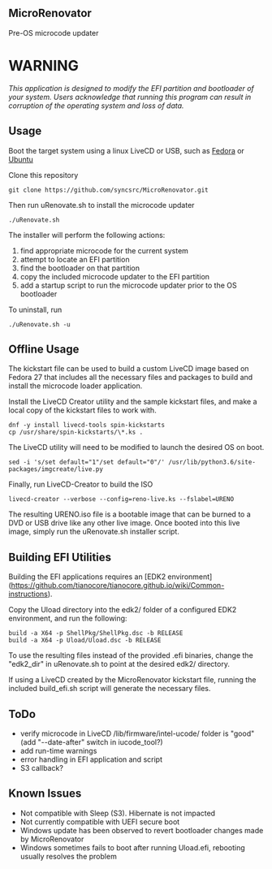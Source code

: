## MicroRenovator
Pre-OS microcode updater

# WARNING

_This application is designed to modify the EFI partition and bootloader of
your system. Users acknowledge that running this program can result 
in corruption of the operating system and loss of data._


## Usage

Boot the target system using a linux LiveCD or USB, such as [Fedora](https://getfedora.org/) 
or [Ubuntu](https://www.ubuntu.com/download)

Clone this repository
```
git clone https://github.com/syncsrc/MicroRenovator.git
```
Then run uRenovate.sh to install the microcode updater
```
./uRenovate.sh
```
The installer will perform the following actions:
1. find appropriate microcode for the current system
2. attempt to locate an EFI partition
3. find the bootloader on that partition
4. copy the included microcode updater to the EFI partition
5. add a startup script to run the microcode updater prior to the OS bootloader

To uninstall, run
```
./uRenovate.sh -u
```


## Offline Usage

The kickstart file can be used to build a custom LiveCD image based on Fedora 27
that includes all the necessary files and packages to build and install the
microcode loader application.

Install the LiveCD Creator utility and the sample kickstart files, and make a local 
copy of the kickstart files to work with.
```
dnf -y install livecd-tools spin-kickstarts
cp /usr/share/spin-kickstarts/\*.ks .
```
The LiveCD utility will need to be modified to launch the desired OS on boot.
```
sed -i 's/set default="1"/set default="0"/' /usr/lib/python3.6/site-packages/imgcreate/live.py
```
Finally, run LiveCD-Creator to build the ISO
```
livecd-creator --verbose --config=reno-live.ks --fslabel=URENO
```
The resulting URENO.iso file is a bootable image that can be burned to a DVD or USB drive like 
any other live image. Once booted into this live image, simply run the uRenovate.sh installer script.


## Building EFI Utilities

Building the EFI applications requires an [EDK2 environment]
(https://github.com/tianocore/tianocore.github.io/wiki/Common-instructions).

Copy the Uload directory into the edk2/ folder of a configured EDK2 environment, 
and run the following:
```
build -a X64 -p ShellPkg/ShellPkg.dsc -b RELEASE
build -a X64 -p Uload/Uload.dsc -b RELEASE
```

To use the resulting files instead of the provided .efi binaries, change the "edk2_dir" 
in uRenovate.sh to point at the desired edk2/ directory.

If using a LiveCD created by the MicroRenovator kickstart file, running the
included build_efi.sh script will generate the necessary files.


## ToDo
* verify microcode in LiveCD /lib/firmware/intel-ucode/ folder is "good" (add "--date-after" switch in iucode_tool?)
* add run-time warnings
* error handling in EFI application and script
* S3 callback?


## Known Issues
* Not compatible with Sleep (S3). Hibernate is not impacted
* Not currently compatible with UEFI secure boot
* Windows update has been observed to revert bootloader changes made by MicroRenovator
* Windows sometimes fails to boot after running Uload.efi, rebooting usually resolves the problem
